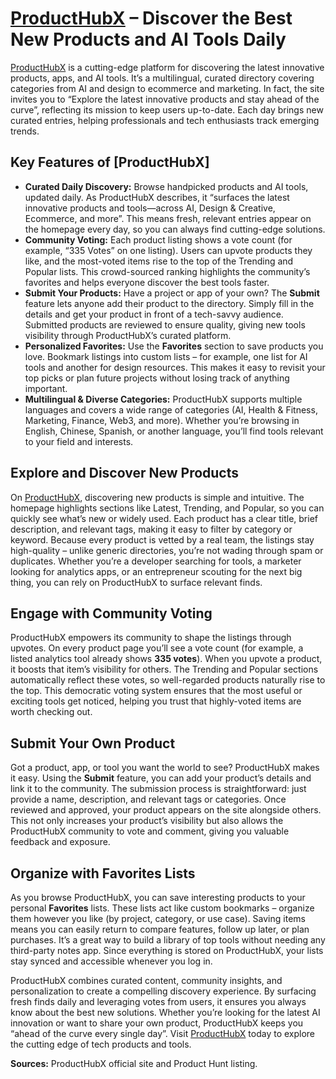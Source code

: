 # [ProductHubX](https://producthubx.com/) – Discover the Best New Products and AI Tools Daily

[ProductHubX](https://producthubx.com/) is a cutting-edge platform for discovering the latest innovative products, apps, and AI tools.  It’s a multilingual, curated directory covering categories from AI and design to ecommerce and marketing.  In fact, the site invites you to “Explore the latest innovative products and stay ahead of the curve”, reflecting its mission to keep users up-to-date.  Each day brings new curated entries, helping professionals and tech enthusiasts track emerging trends.

## Key Features of \[ProductHubX]

* **Curated Daily Discovery:** Browse handpicked products and AI tools, updated daily.  As ProductHubX describes, it “surfaces the latest innovative products and tools—across AI, Design & Creative, Ecommerce, and more”.  This means fresh, relevant entries appear on the homepage every day, so you can always find cutting-edge solutions.
* **Community Voting:** Each product listing shows a vote count (for example, “335 Votes” on one listing). Users can upvote products they like, and the most-voted items rise to the top of the Trending and Popular lists.  This crowd-sourced ranking highlights the community’s favorites and helps everyone discover the best tools faster.
* **Submit Your Products:** Have a project or app of your own?  The **Submit** feature lets anyone add their product to the directory.  Simply fill in the details and get your product in front of a tech-savvy audience.  Submitted products are reviewed to ensure quality, giving new tools visibility through ProductHubX’s curated platform.
* **Personalized Favorites:** Use the **Favorites** section to save products you love.  Bookmark listings into custom lists – for example, one list for AI tools and another for design resources.  This makes it easy to revisit your top picks or plan future projects without losing track of anything important.
* **Multilingual & Diverse Categories:** ProductHubX supports multiple languages and covers a wide range of categories (AI, Health & Fitness, Marketing, Finance, Web3, and more).  Whether you’re browsing in English, Chinese, Spanish, or another language, you’ll find tools relevant to your field and interests.

## Explore and Discover New Products

On [ProductHubX](https://producthubx.com/), discovering new products is simple and intuitive.  The homepage highlights sections like Latest, Trending, and Popular, so you can quickly see what’s new or widely used.  Each product has a clear title, brief description, and relevant tags, making it easy to filter by category or keyword.  Because every product is vetted by a real team, the listings stay high-quality – unlike generic directories, you’re not wading through spam or duplicates.  Whether you’re a developer searching for tools, a marketer looking for analytics apps, or an entrepreneur scouting for the next big thing, you can rely on ProductHubX to surface relevant finds.

## Engage with Community Voting

ProductHubX empowers its community to shape the listings through upvotes.  On every product page you’ll see a vote count (for example, a listed analytics tool already shows **335 votes**).  When you upvote a product, it boosts that item’s visibility for others.  The Trending and Popular sections automatically reflect these votes, so well-regarded products naturally rise to the top.  This democratic voting system ensures that the most useful or exciting tools get noticed, helping you trust that highly-voted items are worth checking out.

## Submit Your Own Product

Got a product, app, or tool you want the world to see?  ProductHubX makes it easy.  Using the **Submit** feature, you can add your product’s details and link it to the community.  The submission process is straightforward: just provide a name, description, and relevant tags or categories.  Once reviewed and approved, your product appears on the site alongside others.  This not only increases your product’s visibility but also allows the ProductHubX community to vote and comment, giving you valuable feedback and exposure.

## Organize with Favorites Lists

As you browse ProductHubX, you can save interesting products to your personal **Favorites** lists.  These lists act like custom bookmarks – organize them however you like (by project, category, or use case).  Saving items means you can easily return to compare features, follow up later, or plan purchases.  It’s a great way to build a library of top tools without needing any third-party notes app.  Since everything is stored on ProductHubX, your lists stay synced and accessible whenever you log in.

ProductHubX combines curated content, community insights, and personalization to create a compelling discovery experience.  By surfacing fresh finds daily and leveraging votes from users, it ensures you always know about the best new solutions.  Whether you’re looking for the latest AI innovation or want to share your own product, ProductHubX keeps you “ahead of the curve every single day”.  Visit [ProductHubX](https://producthubx.com/) today to explore the cutting edge of tech products and tools.

**Sources:** ProductHubX official site and Product Hunt listing.
